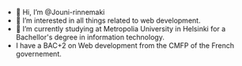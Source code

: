 - 👋 Hi, I’m @Jouni-rinnemaki
- 👀 I’m interested in all things related to web development.
- 🌱 I’m currently studying at Metropolia University in Helsinki for a Bachellor's degree in information technology. 
- I have a BAC+2 on Web development from the CMFP of the French governement.
<!---
Jouni-rinnemaki/Jouni-rinnemaki is a ✨ special ✨ repository because its `README.md` (this file) appears on your GitHub profile.
You can click the Preview link to take a look at your changes.
--->
